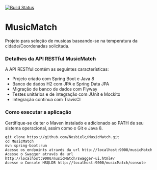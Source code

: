 [![Build Status](https://travis-ci.org/Nosbielc/MusicMatch.svg?branch=master)](https://travis-ci.org/Nosbielc/MusicMatch)

# MusicMatch
Projeto para seleção de musicas baseando-se na temperatura da cidade/Coordenadas solicitada.

### Detalhes da API RESTful MusicMatch
A API RESTful contém as seguintes características:  
* Projeto criado com Spring Boot e Java 8
* Banco de dados H2 com JPA e Spring Data JPA
* Migração de banco de dados com Flyway
* Testes unitários e de integração com JUnit e Mockito
* Integração contínua com TravisCI

### Como executar a aplicação
Certifique-se de ter o Maven instalado e adicionado ao PATH de seu sistema operacional, assim como o Git e Java 8.
```
git clone https://github.com/Nosbielc/MusicMatch.git
cd MusicMatch
mvn spring-boot:run
Acesse os endpoints através da url http://localhost:9000/musicMatch
Acesse o Swagger através da url http://localhost:9000/musicMatch/swagger-ui.html#/
Acesse o Console HSQLDB http://localhost:9000/musicMatch/console
```